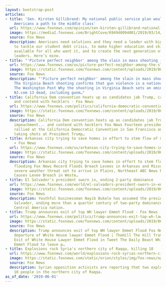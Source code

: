 ```yaml
---
layout: bootstrap-post
articles:
- title: 'Sen. Kirsten Gillibrand: My national public service plan would give all
    Americans a path to the middle class'
  url: https://www.foxnews.com/opinion/sen-kirsten-gillibrand-national-service-plan-education-student-loan-debt
  image: https://media2.foxnews.com/BrightCove/694940094001/2019/03/14/694940094001_6014009366001_6014005061001-vs.jpg
  source: Fox News
  description: Americans need solutions and they need a leader with big, bold ideas
    to tackle our student debt crisis, to make higher education and skills training
    available for all who want it, and to create the next generation of public service
    leaders. Here’s mine.
- title: "'Picture perfect neighbor' among the slain in mass shooting - Fox News"
  url: https://www.foxnews.com/us/picture-perfect-neighbor-among-the-slain-in-mass-shooting
  image: https://static.foxnews.com/foxnews.com/content/uploads/2019/06/ContentBroker_contentid-b2498aa1ce8741fea717d393d1ea7395.jpeg
  source: Fox News
  description: "'Picture perfect neighbor' among the slain in mass shooting Fox News
    The Virginia Beach shooting confirms that gun violence is a national emergency
    The Washington Post Why the shooting in Virginia Beach sets an ominous precedent
    NJ.com 13 dead, including gunm…"
- title: California Dem convention heats up as candidates jab Trump, call for impeachment...
    and contend with hecklers - Fox News
  url: https://www.foxnews.com/politics/california-democratic-convention-heats-up-as-candidates-jab-trump-call-for-impeachment
  image: https://static.foxnews.com/foxnews.com/content/uploads/2019/06/DemsTHUMB.jpg
  source: Fox News
  description: California Dem convention heats up as candidates jab Trump, call for
    impeachment... and contend with hecklers Fox News Fourteen presidential hopefuls
    rallied at the California Democratic Convention in San Francisco on Saturday,
    taking shots at President Trump…
- title: Arkansas city trying to save homes in effort to stem flow of massive flooding
    - Fox News
  url: https://www.foxnews.com/us/arkansas-city-trying-to-save-homes-in-effort-to-stem-flow-of-massive-flooding
  image: https://static.foxnews.com/foxnews.com/content/uploads/2019/06/AP19151546335045.jpg
  source: Fox News
  description: Arkansas city trying to save homes in effort to stem flow of massive
    flooding Fox News Record Floods Breach Levees in Arkansas and Missouri TIME New
    severe weather threat set to arrive in Plains, Northeast ABC News Record Flooding
    Causes Levee Breach in Weste…
- title: El Salvador's president sworn in, ending 2-party dominance
  url: https://www.foxnews.com/world/el-salvadors-president-sworn-in-ending-2-party-dominance
  image: https://static.foxnews.com/foxnews.com/content/uploads/2019/06/ContentBroker_contentid-5b819526320c4abfbe4b0a169de037fe-1.png
  source: Fox News
  description: Youthful businessman Nayib Bukele has assumed the presidency of El
    Salvador, ending more than a quarter century of two-party dominance in the crime-plagued
    Central America nation.
- title: Trump announces exit of top WH lawyer Emmet Flood - Fox News
  url: https://www.foxnews.com/politics/trump-announces-exit-top-wh-lawyer-emmet-flood
  image: https://static.foxnews.com/foxnews.com/content/uploads/2019/06/emmet-flood-AP.jpg
  source: Fox News
  description: Trump announces exit of top WH lawyer Emmet Flood Fox News Trump announces
    departure of White House lawyer Emmet Flood | TheHill The Hill Trump Announces
    Exit of White House Lawyer Emmet Flood in Tweet The Daily Beast White House lawyer
    Emmet Flood to leave p…
- title: Explosions rock Syria's northern city of Raqqa, killing 10
  url: https://www.foxnews.com/world/explosions-rock-syrias-northern-city-of-raqqa-killing-10
  image: https://static.foxnews.com/static/orion/styles/img/fox-news/og/og-fox-news.png
  source: Fox News
  description: Syrian opposition activists are reporting that two explosions killed
    10 people in the northern city of Raqqa.
as_of_date: '2019-06-01'
---
```


